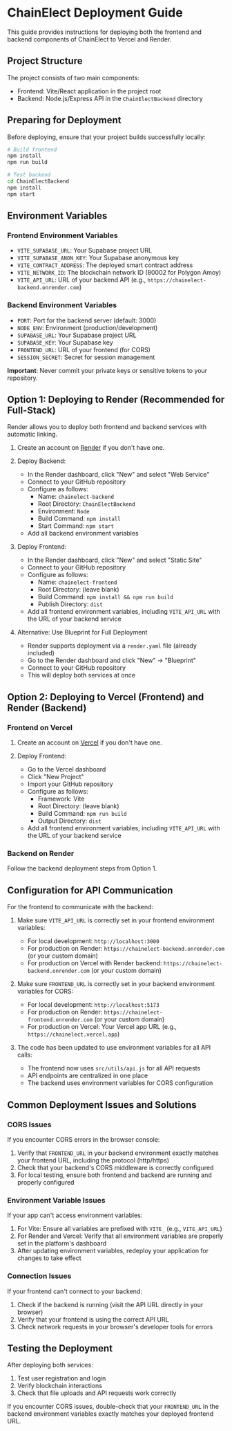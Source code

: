 # ChainElect Deployment Guide

This guide provides instructions for deploying both the frontend and backend components of ChainElect to Vercel and Render.

## Project Structure

The project consists of two main components:
- Frontend: Vite/React application in the project root
- Backend: Node.js/Express API in the `ChainElectBackend` directory

## Preparing for Deployment

Before deploying, ensure that your project builds successfully locally:

```bash
# Build frontend
npm install
npm run build

# Test backend
cd ChainElectBackend
npm install
npm start
```

## Environment Variables

### Frontend Environment Variables

- `VITE_SUPABASE_URL`: Your Supabase project URL
- `VITE_SUPABASE_ANON_KEY`: Your Supabase anonymous key
- `VITE_CONTRACT_ADDRESS`: The deployed smart contract address
- `VITE_NETWORK_ID`: The blockchain network ID (80002 for Polygon Amoy)
- `VITE_API_URL`: URL of your backend API (e.g., `https://chainelect-backend.onrender.com`)

### Backend Environment Variables

- `PORT`: Port for the backend server (default: 3000)
- `NODE_ENV`: Environment (production/development)
- `SUPABASE_URL`: Your Supabase project URL
- `SUPABASE_KEY`: Your Supabase key
- `FRONTEND_URL`: URL of your frontend (for CORS)
- `SESSION_SECRET`: Secret for session management

**Important**: Never commit your private keys or sensitive tokens to your repository.

## Option 1: Deploying to Render (Recommended for Full-Stack)

Render allows you to deploy both frontend and backend services with automatic linking.

1. Create an account on [Render](https://render.com) if you don't have one.

2. Deploy Backend:
   - In the Render dashboard, click "New" and select "Web Service"
   - Connect to your GitHub repository
   - Configure as follows:
     - Name: `chainelect-backend`
     - Root Directory: `ChainElectBackend`
     - Environment: `Node`
     - Build Command: `npm install`
     - Start Command: `npm start`
   - Add all backend environment variables

3. Deploy Frontend:
   - In the Render dashboard, click "New" and select "Static Site"
   - Connect to your GitHub repository
   - Configure as follows:
     - Name: `chainelect-frontend`
     - Root Directory: (leave blank)
     - Build Command: `npm install && npm run build`
     - Publish Directory: `dist`
   - Add all frontend environment variables, including `VITE_API_URL` with the URL of your backend service

4. Alternative: Use Blueprint for Full Deployment
   - Render supports deployment via a `render.yaml` file (already included)
   - Go to the Render dashboard and click "New" → "Blueprint"
   - Connect to your GitHub repository
   - This will deploy both services at once

## Option 2: Deploying to Vercel (Frontend) and Render (Backend)

### Frontend on Vercel

1. Create an account on [Vercel](https://vercel.com) if you don't have one.

2. Deploy Frontend:
   - Go to the Vercel dashboard
   - Click "New Project"
   - Import your GitHub repository
   - Configure as follows:
     - Framework: Vite
     - Root Directory: (leave blank)
     - Build Command: `npm run build`
     - Output Directory: `dist`
   - Add all frontend environment variables, including `VITE_API_URL` with the URL of your backend service

### Backend on Render

Follow the backend deployment steps from Option 1.

## Configuration for API Communication

For the frontend to communicate with the backend:

1. Make sure `VITE_API_URL` is correctly set in your frontend environment variables:
   - For local development: `http://localhost:3000`
   - For production on Render: `https://chainelect-backend.onrender.com` (or your custom domain)
   - For production on Vercel with Render backend: `https://chainelect-backend.onrender.com` (or your custom domain)

2. Make sure `FRONTEND_URL` is correctly set in your backend environment variables for CORS:
   - For local development: `http://localhost:5173`
   - For production on Render: `https://chainelect-frontend.onrender.com` (or your custom domain) 
   - For production on Vercel: Your Vercel app URL (e.g., `https://chainelect.vercel.app`)

3. The code has been updated to use environment variables for all API calls:
   - The frontend now uses `src/utils/api.js` for all API requests
   - API endpoints are centralized in one place
   - The backend uses environment variables for CORS configuration

## Common Deployment Issues and Solutions

### CORS Issues

If you encounter CORS errors in the browser console:

1. Verify that `FRONTEND_URL` in your backend environment exactly matches your frontend URL, including the protocol (http/https)
2. Check that your backend's CORS middleware is correctly configured
3. For local testing, ensure both frontend and backend are running and properly configured

### Environment Variable Issues

If your app can't access environment variables:

1. For Vite: Ensure all variables are prefixed with `VITE_` (e.g., `VITE_API_URL`)
2. For Render and Vercel: Verify that all environment variables are properly set in the platform's dashboard
3. After updating environment variables, redeploy your application for changes to take effect

### Connection Issues

If your frontend can't connect to your backend:

1. Check if the backend is running (visit the API URL directly in your browser)
2. Verify that your frontend is using the correct API URL
3. Check network requests in your browser's developer tools for errors

## Testing the Deployment

After deploying both services:

1. Test user registration and login
2. Verify blockchain interactions
3. Check that file uploads and API requests work correctly

If you encounter CORS issues, double-check that your `FRONTEND_URL` in the backend environment variables exactly matches your deployed frontend URL. 